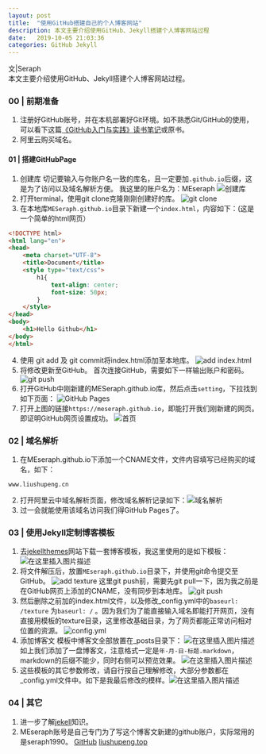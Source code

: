 ```yaml
---
layout: post
title:  "使用GitHub搭建自己的个人博客网站"
description: 本文主要介绍使用GitHub、Jekyll搭建个人博客网站过程
date:   2019-10-05 21:03:36
categories: GitHub Jekyll
---
```

文|Seraph   
本文主要介绍使用GitHub、Jekyll搭建个人博客网站过程。

### 00 | 前期准备
1. 注册好GitHub账号，并在本机部署好Git环境。如不熟悉Git/GitHub的使用，可以看下这篇[《GitHub入门与实践》读书笔记](https://blog.csdn.net/pengshuyes/article/details/101849054)或原书。
2. 阿里云购买域名。

#### 01 | 搭建GitHubPage
1. 创建库
切记要输入与你账户名一致的库名，且一定要加`.github.io`后缀，这是为了访问以及域名解析方便。
我这里的账户名为：MEseraph
![创建库](https://img-blog.csdnimg.cn/20191004203135561.png?x-oss-process=image/watermark,type_ZmFuZ3poZW5naGVpdGk,shadow_10,text_aHR0cHM6Ly9ibG9nLmNzZG4ubmV0L3BlbmdzaHV5ZXM=,size_16,color_FFFFFF,t_70)
2. 打开terminal，使用git clone克隆刚刚创建好的库。
![git clone](https://img-blog.csdnimg.cn/20191004205015246.png)
3. 在本地库`MESeraph.github.io`目录下新建一个`index.html`，内容如下：(这是一个简单的html网页）

```html
<!DOCTYPE html>
<html lang="en">
<head>
    <meta charset="UTF-8">
    <title>Document</title>
    <style type="text/css">
        h1{
            text-align: center;
            font-size: 50px;
        }
    </style>
</head>
<body>
    <h1>Hello Github</h1>   
</body>
</html>
```

4. 使用 git add 及 git commit将index.html添加至本地库。
![add index.html](https://img-blog.csdnimg.cn/20191004205248180.png?x-oss-process=image/watermark,type_ZmFuZ3poZW5naGVpdGk,shadow_10,text_aHR0cHM6Ly9ibG9nLmNzZG4ubmV0L3BlbmdzaHV5ZXM=,size_16,color_FFFFFF,t_70)
5. 将修改更新至GitHub。
首次连接GitHub，需要如下一样输出账户和密码。
![git push](https://img-blog.csdnimg.cn/2019100420550771.png?x-oss-process=image/watermark,type_ZmFuZ3poZW5naGVpdGk,shadow_10,text_aHR0cHM6Ly9ibG9nLmNzZG4ubmV0L3BlbmdzaHV5ZXM=,size_16,color_FFFFFF,t_70)
6. 打开GitHub中刚新建的MESeraph.github.io库，然后点击`setting`，下拉找到如下页面： 
![GitHub Pages](https://img-blog.csdnimg.cn/20191004205933891.png?x-oss-process=image/watermark,type_ZmFuZ3poZW5naGVpdGk,shadow_10,text_aHR0cHM6Ly9ibG9nLmNzZG4ubmV0L3BlbmdzaHV5ZXM=,size_16,color_FFFFFF,t_70)
7. 打开上图的链接`https://meseraph.github.io`，即能打开我们刚新建的网页。即证明GitHub网页设置成功。
![首页](https://img-blog.csdnimg.cn/20191004210254296.png?x-oss-process=image/watermark,type_ZmFuZ3poZW5naGVpdGk,shadow_10,text_aHR0cHM6Ly9ibG9nLmNzZG4ubmV0L3BlbmdzaHV5ZXM=,size_16,color_FFFFFF,t_70)

### 02 | 域名解析
1. 在MEseraph.github.io下添加一个CNAME文件，文件内容填写已经购买的域名，如下：
```
www.liushupeng.cn
```
2. 打开阿里云中域名解析页面，修改域名解析记录如下：![域名解析](https://img-blog.csdnimg.cn/20191004212647785.png?x-oss-process=image/watermark,type_ZmFuZ3poZW5naGVpdGk,shadow_10,text_aHR0cHM6Ly9ibG9nLmNzZG4ubmV0L3BlbmdzaHV5ZXM=,size_16,color_FFFFFF,t_70)
3.  过一会就能使用该域名访问我们得GitHub Pages了。

### 03 | 使用Jekyll定制博客模板
1. 去[jekellthemes](http://jekyllthemes.org/)网站下载一套博客模板，我这里使用的是如下模板：
![在这里插入图片描述](https://img-blog.csdnimg.cn/2019100509505251.png?x-oss-process=image/watermark,type_ZmFuZ3poZW5naGVpdGk,shadow_10,text_aHR0cHM6Ly9ibG9nLmNzZG4ubmV0L3BlbmdzaHV5ZXM=,size_16,color_FFFFFF,t_70)
2. 将文件解压后，放置`MEseraph.github.io`目录下，并使用git命令提交至GitHub。
![add texture](https://img-blog.csdnimg.cn/2019100510010722.png)
这里git push前，需要先git pull一下，因为我之前是在GitHub网页上添加的CNAME，没有同步到本地库。
![git push](https://img-blog.csdnimg.cn/2019100510044174.png?x-oss-process=image/watermark,type_ZmFuZ3poZW5naGVpdGk,shadow_10,text_aHR0cHM6Ly9ibG9nLmNzZG4ubmV0L3BlbmdzaHV5ZXM=,size_16,color_FFFFFF,t_70)
3.  然后删除之前加的index.html文件，以及修改_config.yml中的`baseurl: /texture` 为`baseurl: /`  。因为我们为了能直接输入域名即能打开网页，没有直接用模板的texture目录，这里修改基础目录，为了网页都能正常访问相对位置的资源。
![config.yml](https://img-blog.csdnimg.cn/20191005102056893.png?x-oss-process=image/watermark,type_ZmFuZ3poZW5naGVpdGk,shadow_10,text_aHR0cHM6Ly9ibG9nLmNzZG4ubmV0L3BlbmdzaHV5ZXM=,size_16,color_FFFFFF,t_70)
4. 添加博客文
模板中博客文全部放置在_posts目录下：
![在这里插入图片描述](https://img-blog.csdnimg.cn/20191005102803804.png?x-oss-process=image/watermark,type_ZmFuZ3poZW5naGVpdGk,shadow_10,text_aHR0cHM6Ly9ibG9nLmNzZG4ubmV0L3BlbmdzaHV5ZXM=,size_16,color_FFFFFF,t_70)
如上我们添加了一盘博客文，注意格式一定是`年-月-日-标题.markdown`，markdown的后缀不能少，同时右侧可以预览效果。
![在这里插入图片描述](https://img-blog.csdnimg.cn/20191005103113192.png?x-oss-process=image/watermark,type_ZmFuZ3poZW5naGVpdGk,shadow_10,text_aHR0cHM6Ly9ibG9nLmNzZG4ubmV0L3BlbmdzaHV5ZXM=,size_16,color_FFFFFF,t_70)
5. 这些模板的其它参数修改，请自行按自己理解修改，大部分参数都在_config.yml文件中。如下是我最后修改的模样。![在这里插入图片描述](https://img-blog.csdnimg.cn/20191005103447745.png?x-oss-process=image/watermark,type_ZmFuZ3poZW5naGVpdGk,shadow_10,text_aHR0cHM6Ly9ibG9nLmNzZG4ubmV0L3BlbmdzaHV5ZXM=,size_16,color_FFFFFF,t_70)
### 04 | 其它
1. 进一步了解[jekell](https://www.jekyll.com.cn/)知识。
2. MEseraph账号是自己专门为了写这个博客文新建的github账户，实际常用的是seraph1990。
[GitHub](https://github.com/Seraph1990)
[liushupeng.top](https://liushupeng.top)
